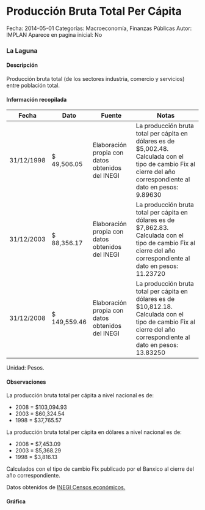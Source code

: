 Producción Bruta Total Per Cápita
=====

Fecha: 2014-05-01
Categorías: Macroeconomía, Finanzas Públicas
Autor: IMPLAN
Aparece en pagina inicial: No

### La Laguna

#### Descripción

Producción bruta total (de los sectores industria, comercio y servicios) entre población total.

<!-- break -->

#### Información recopilada

<table class="table table-hover table-bordered matriz">
  <thead>
    <tr><th>Fecha</th><th>Dato</th><th>Fuente</th><th>Notas</th></tr>
  </thead>
  <tbody>
    <tr><td class="centrado">31/12/1998</td><td class="derecha">$ 49,506.05</td><td>Elaboración propia con datos obtenidos del INEGI</td><td>La producción bruta total per cápita en dólares es de $5,002.48. Calculada con el tipo de cambio Fix al cierre del año correspondiente al dato en pesos: 9.89630</td></tr>
    <tr><td class="centrado">31/12/2003</td><td class="derecha">$ 88,356.17</td><td>Elaboración propia con datos obtenidos del INEGI</td><td>La producción bruta total per cápita en dólares es de $7,862.83. Calculada con el tipo de cambio Fix al cierre del año correspondiente al dato en pesos: 11.23720</td></tr>
    <tr><td class="centrado">31/12/2008</td><td class="derecha">$ 149,559.46</td><td>Elaboración propia con datos obtenidos del INEGI</td><td>La producción bruta total per cápita en dólares es de $10,812.18. Calculada con el tipo de cambio Fix al cierre del año correspondiente al dato en pesos: 13.83250</td></tr>
  </tbody>
</table>

Unidad: Pesos.

#### Observaciones

La producción bruta total per cápita a nivel nacional es de:

- 2008 = $103,094.93 
- 2003 = $60,324.54 
- 1998 = $37,765.57 

La producción bruta total per cápita en dólares a nivel nacional es de:

- 2008 = $7,453.09 
- 2003 = $5,368.29 
- 1998 = $3,816.13 

Calculados con el tipo de cambio Fix publicado por el Banxico al cierre del año correspondiente.

Datos obtenidos de [INEGI Censos económicos.](http://www3.inegi.org.mx/sistemas/saic/)

#### Gráfica

<div id="Morrisqsgdertz" class="grafica"></div>
<script>
new Morris.Line({
element: 'Morrisqsgdertz',
data: [{ fecha: '1998-12-31', dato: 49506.05 },{ fecha: '2003-12-31', dato: 88356.17 },{ fecha: '2008-12-31', dato: 149559.46 }],
xkey: 'fecha',
ykeys: ['dato'],
labels: ['Dato'],
lineColors: ['#FF5B02'],
xLabelFormat: function(d) { return d.getDate()+'/'+(d.getMonth()+1)+'/'+d.getFullYear(); },
dateFormat: function(ts) { var d = new Date(ts); return d.getDate() + '/' + (d.getMonth() + 1) + '/' + d.getFullYear(); }
});
</script>
